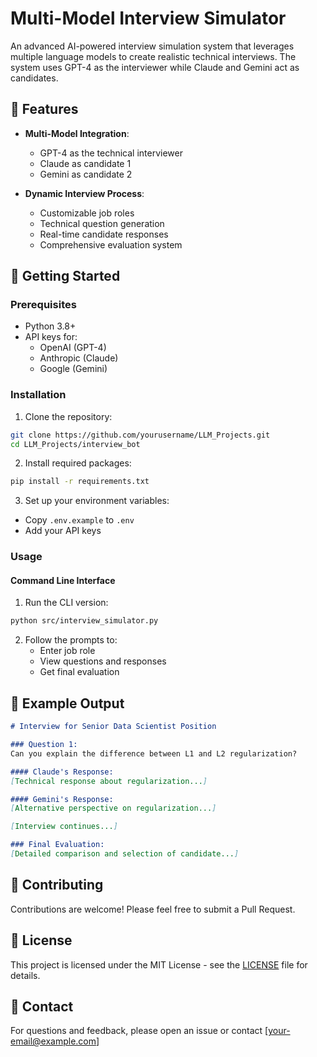 # Multi-Model Interview Simulator

An advanced AI-powered interview simulation system that leverages multiple language models to create realistic technical interviews. The system uses GPT-4 as the interviewer while Claude and Gemini act as candidates.

## 🌟 Features

- **Multi-Model Integration**:
  - GPT-4 as the technical interviewer
  - Claude as candidate 1
  - Gemini as candidate 2

- **Dynamic Interview Process**:
  - Customizable job roles
  - Technical question generation
  - Real-time candidate responses
  - Comprehensive evaluation system

## 🚀 Getting Started

### Prerequisites

- Python 3.8+
- API keys for:
  - OpenAI (GPT-4)
  - Anthropic (Claude)
  - Google (Gemini)

### Installation

1. Clone the repository:
```bash
git clone https://github.com/yourusername/LLM_Projects.git
cd LLM_Projects/interview_bot
```

2. Install required packages:
```bash
pip install -r requirements.txt
```

3. Set up your environment variables:
- Copy `.env.example` to `.env`
- Add your API keys

### Usage

#### Command Line Interface

1. Run the CLI version:
```bash
python src/interview_simulator.py
```

2. Follow the prompts to:
   - Enter job role
   - View questions and responses
   - Get final evaluation

## 📝 Example Output

```markdown
# Interview for Senior Data Scientist Position

### Question 1:
Can you explain the difference between L1 and L2 regularization?

#### Claude's Response:
[Technical response about regularization...]

#### Gemini's Response:
[Alternative perspective on regularization...]

[Interview continues...]

### Final Evaluation:
[Detailed comparison and selection of candidate...]
```

## 🤝 Contributing

Contributions are welcome! Please feel free to submit a Pull Request.

## 📄 License

This project is licensed under the MIT License - see the [LICENSE](LICENSE) file for details.

## 📧 Contact

For questions and feedback, please open an issue or contact [your-email@example.com]